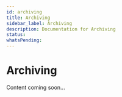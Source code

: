```yaml
---
id: archiving
title: Archiving
sidebar_label: Archiving
description: Documentation for Archiving
status: 
whatsPending: 
---
```


# Archiving

Content coming soon...

